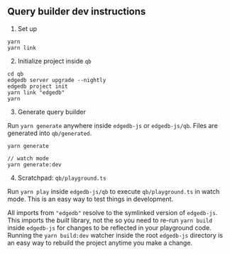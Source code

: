 ## Query builder dev instructions

1. Set up

```
yarn
yarn link
```

2. Initialize project inside `qb`

```
cd qb
edgedb server upgrade --nightly
edgedb project init
yarn link "edgedb"
yarn
```

3. Generate query builder

Run `yarn generate` anywhere inside `edgedb-js` or `edgedb-js/qb`. Files are generated into `qb/generated`.

```
yarn generate

// watch mode
yarn generate:dev
```

4. Scratchpad: `qb/playground.ts`

Run `yarn play` inside `edgedb-js/qb` to execute `qb/playground.ts` in watch mode. This is an easy way to test things in development.

All imports from `"edgedb"` resolve to the symlinked version of `edgedb-js`. This imports the _built_ library, not the so you need to re-run `yarn build` inside `edgedb-js` for changes to be reflected in your playground code. Running the `yarn build:dev` watcher inside the root `edgedb-js` directory is an easy way to rebuild the project anytime you make a change.
